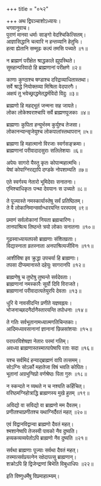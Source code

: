 +++
title = "०५२"

+++
अथ द्विपञ्चाशोऽध्यायः।  
भगवानुवाच।  
पुराणं मानवा धर्माः साङ्गो वेदश्चिकित्सितम्।  
आज्ञासिद्धानि चत्वारि न हन्तव्यानि हेतुभिः।  
हत्वा ह्येतानि सम्मूढः कल्पं तमसि पच्यते ॥१॥

न ब्राह्मणं परीक्षेत श्राद्धकाले ह्युपस्थिते।  
सुमहान्परिवादो हि ब्राह्मणानां परीक्षणे ॥२॥

काणाः कुण्ठाश्च षण्डाश्च दरिद्राव्याधितास्तथा।  
सर्वे श्राद्धे नियोक्तव्या मिश्रिता वेदपारगैः।  
अक्षयं तु भवेच्छ्राद्धमेतद्धर्मविदो विदुः ॥३॥

ब्राह्मणो हि महद्भूतं जन्मना सह जायते।  
लोका लोकेश्वराश्चापि सर्वे ब्राह्मणपूजकाः ॥४॥

ब्राह्मणाः कुपिता हन्युर्भस्म कुर्युश्च तेजसा।  
लोकानन्यान्सृजेयुश्च लोकपालांस्तथापरान् ॥५॥

ब्राह्मणा हि महात्मानो विरजाः स्वर्गसङ्क्रमाः।  
ब्राह्मणानां परीवादादसुराः सलिलेशयाः ॥६॥

अपेयः सागरो यैस्तु कृतः कोपान्महात्मभिः।  
येषां कोपाग्निरद्यापि दण्डके नोपशाम्यति ॥७॥

एते स्वर्गस्य नेतारो भूमिदेवाः सनातनाः।  
एभिश्चाधिकृतः पन्था देवयानः स उच्यते ॥८॥

ते पूज्यास्ते नमस्कार्यास्तेषु सर्वं प्रतिष्ठितम्।  
ते वै लोकानिमान्सर्वान्धारयन्ति परस्परम् ॥९॥

प्रमाणं सर्वलोकानां नियता ब्रह्मचारिणः।  
तानपाश्रित्य तिष्ठन्ते त्रयो लोकाः सनातनाः ॥१०॥

गूढस्वाध्यायतपसो ब्राह्मणाः संशितव्रताः।  
विद्यास्नाता व्रतस्नाता अनपाश्रित्यजीविनः ॥११॥

आशीविषा इव क्रुद्धा उपचर्या हि ब्राह्मणाः।  
तपसा दीप्यमानास्ते दहेयुः सागरानपि ॥१२॥

ब्राह्मणेषु च तुष्टेषु तुष्यन्ते सर्वदेवताः।  
ब्राह्मणानां नमस्कारैः सूर्यो दिवि विराजते।  
ब्राह्मणानां परीवादात्पतेयुरपि देवताः ॥१३॥

धुरि ये नावसीदन्ति प्रणीते यज्ञवह्नयः।  
भोजनाच्छादनैर्दानैस्तारयन्ति तपोधनाः ॥१४॥

ते गतिः सर्वभूतानामध्यात्मगतिचिन्तकाः।  
आदिमध्यावसानानां ज्ञानानां छिन्नसांशयाः ॥१५॥

परापरविशेषज्ञा नेतारः परमां गतिम्।  
अवध्या ब्राह्मणास्तस्मात्पापेष्वपि रताः सदा ॥१६॥

यश्च सर्वमिदं हन्याद्ब्राह्मणं वापि तत्समम्।  
सोऽग्निः सोऽर्को महातेजा विषं भवति कोपितः।  
भूतानां अग्रभुग्विप्रो वर्णश्रेष्ठः पिता गुरुः ॥१८॥

न स्कन्दते न व्यथते न च नश्यति कर्हिचित्।  
वरिष्ठमग्निहोत्राद्धि ब्राह्मणस्य मुखे हुतम् ॥१९॥

अविद्यो वा सविद्यो वा ब्राह्मणो मम दैवतम्।  
प्रणीतश्चाप्रणीतश्च यथाग्निर्दैवतं महत् ॥२०॥

एवं विद्वानविद्वान्वा ब्राह्मणो दैवतं महत्।  
श्मशानेष्वपि तेजस्वी पावको नैव दुष्यति।  
हव्यकव्यव्यपेतोऽपि ब्राह्मणो नैव दुष्यति ॥२१॥

सर्वथा ब्राह्मणाः पूज्याः सर्वथा दैवतं महत्।  
तस्मात्सर्वप्रयत्नेन रक्षेदापत्सु ब्राह्मणान्।  
शक्रोऽपि हि द्विजेन्द्राणां बिभेति विबुधाधिपः ॥२२॥

इति विष्णुधर्मेषु विप्रमाहात्म्यम्।  
